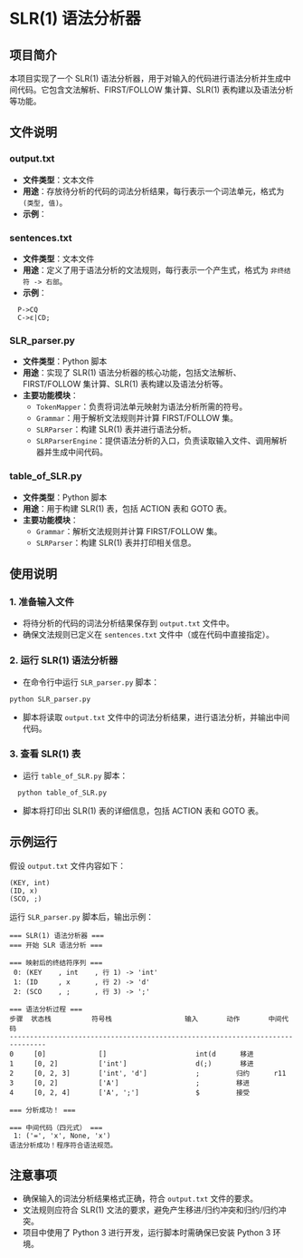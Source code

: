 # SLR(1) 语法分析器

## 项目简介

本项目实现了一个 SLR(1) 语法分析器，用于对输入的代码进行语法分析并生成中间代码。它包含文法解析、FIRST/FOLLOW 集计算、SLR(1)
表构建以及语法分析等功能。

## 文件说明

### output.txt

- **文件类型**：文本文件
- **用途**：存放待分析的代码的词法分析结果，每行表示一个词法单元，格式为 `(类型, 值)`。
- **示例**：
  <!--
  (KEY, int)
  (ID, x)
  (SCO, ;)
  -->

### sentences.txt

- **文件类型**：文本文件
- **用途**：定义了用于语法分析的文法规则，每行表示一个产生式，格式为 `非终结符 -> 右部`。
- **示例**：

```
  P->CQ
  C->ε|CD;
```

### SLR_parser.py

- **文件类型**：Python 脚本
- **用途**：实现了 SLR(1) 语法分析器的核心功能，包括文法解析、FIRST/FOLLOW 集计算、SLR(1) 表构建以及语法分析等。
- **主要功能模块**：
    - `TokenMapper`：负责将词法单元映射为语法分析所需的符号。
    - `Grammar`：用于解析文法规则并计算 FIRST/FOLLOW 集。
    - `SLRParser`：构建 SLR(1) 表并进行语法分析。
    - `SLRParserEngine`：提供语法分析的入口，负责读取输入文件、调用解析器并生成中间代码。

### table_of_SLR.py

- **文件类型**：Python 脚本
- **用途**：用于构建 SLR(1) 表，包括 ACTION 表和 GOTO 表。
- **主要功能模块**：
    - `Grammar`：解析文法规则并计算 FIRST/FOLLOW 集。
    - `SLRParser`：构建 SLR(1) 表并打印相关信息。

## 使用说明

### 1. 准备输入文件

- 将待分析的代码的词法分析结果保存到 `output.txt` 文件中。
- 确保文法规则已定义在 `sentences.txt` 文件中（或在代码中直接指定）。

### 2. 运行 SLR(1) 语法分析器

- 在命令行中运行 `SLR_parser.py` 脚本：

```
python SLR_parser.py
```

- 脚本将读取 `output.txt` 文件中的词法分析结果，进行语法分析，并输出中间代码。

### 3. 查看 SLR(1) 表

- 运行 `table_of_SLR.py` 脚本：

```
  python table_of_SLR.py
```

- 脚本将打印出 SLR(1) 表的详细信息，包括 ACTION 表和 GOTO 表。

## 示例运行

假设 `output.txt` 文件内容如下：

```
(KEY, int)
(ID, x)
(SCO, ;)
```

运行 `SLR_parser.py` 脚本后，输出示例：

```
=== SLR(1) 语法分析器 ===
=== 开始 SLR 语法分析 ===

=== 映射后的终结符序列 ===
 0: (KEY    , int    , 行 1) -> 'int'
 1: (ID     , x      , 行 2) -> 'd'
 2: (SCO    , ;      , 行 3) -> ';'

=== 语法分析过程 ===
步骤  状态栈          符号栈                  输入       动作       中间代码
-------------------------------------------------------------------------------
0     [0]             []                      int(d      移进
1     [0, 2]          ['int']                 d(;)       移进
2     [0, 2, 3]       ['int', 'd']            ;         归约      r11
3     [0, 2]          ['A']                   ;         移进
4     [0, 2, 4]       ['A', ';']              $         接受

=== 分析成功！ ===

=== 中间代码（四元式） ===
 1: ('=', 'x', None, 'x')
语法分析成功！程序符合语法规范。
```

## 注意事项

- 确保输入的词法分析结果格式正确，符合 `output.txt` 文件的要求。
- 文法规则应符合 SLR(1) 文法的要求，避免产生移进/归约冲突和归约/归约冲突。
- 项目中使用了 Python 3 进行开发，运行脚本时需确保已安装 Python 3 环境。